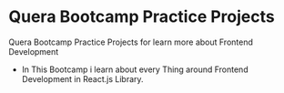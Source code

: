 # Quera Bootcamp Practice Projects

Quera Bootcamp Practice Projects for learn more about Frontend Development

- In This Bootcamp i learn about every Thing around Frontend Development in React.js Library.